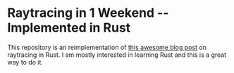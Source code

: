 # Raytracing in 1 Weekend -- Implemented in Rust


This repository is an reimplementation of [this awesome blog post]()
on raytracing in Rust. I am mostly interested in learning Rust and this
is a great way to do it.


